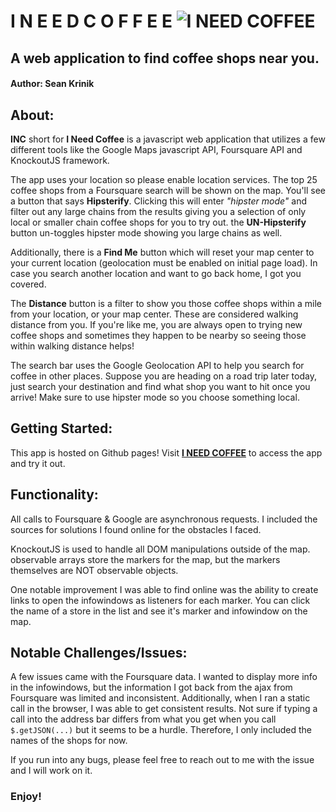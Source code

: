 # I N E E D C O F F E E ![I NEED COFFEE](https://github.com/skrinik/INeedCoffee-grandmaster/tree/master/img/inc-75w.png "I N E E D C O F F E E Logo")
## A web application to find coffee shops near you.
#### Author: Sean Krinik

## About:
**INC** short for **I Need Coffee** is a javascript web application that utilizes a few different tools like the Google Maps javascript API, Foursquare API and KnockoutJS framework.

The app uses your location so please enable location services. The top 25 coffee shops from a Foursquare search will be shown on the map. You'll see a button that says **Hipsterify**. Clicking this will enter *"hipster mode"* and filter out any large chains from the results giving you a selection of only local or smaller chain coffee shops for you to try out. the **UN-Hipsterify** button un-toggles hipster mode showing you large chains as well.

Additionally, there is a **Find Me** button which will reset your map center to your current location (geolocation must be enabled on initial page load). In case you search another location and want to go back home, I got you covered.

The **Distance** button is a filter to show you those coffee shops within a mile from your location, or your map center. These are considered walking distance from you. If you're like me, you are always open to trying new coffee shops and sometimes they happen to be nearby so seeing those within walking distance helps!

The search bar uses the Google Geolocation API to help you search for coffee in other places. Suppose you are heading on a road trip later today, just search your destination and find what shop you want to hit once you arrive! Make sure to use hipster mode so you choose something local.

## Getting Started:

This app is hosted on Github pages! Visit [**I NEED COFFEE**](https://skrinik.github.io/INeedCoffee-grandmaster/) to access the app and try it out.

## Functionality:

All calls to Foursquare & Google are asynchronous requests. I included the sources for solutions I found online for the obstacles I faced.

KnockoutJS is used to handle all DOM manipulations outside of the map. observable arrays store the markers for the map, but the markers themselves are NOT observable objects.

One notable improvement I was able to find online was the ability to create links to open the infowindows as listeners for each marker. You can click the name of a store in the list and see it's marker and infowindow on the map.

## Notable Challenges/Issues:

A few issues came with the Foursquare data. I wanted to display more info in the infowindows, but the information I got back from the ajax from Foursquare was limited and inconsistent. Additionally, when I ran a static call in the browser, I was able to get consistent results. Not sure if typing a call into the address bar differs from what you get when you call ```$.getJSON(...)``` but it seems to be a hurdle. Therefore, I only included the names of the shops for now.

If you run into any bugs, please feel free to reach out to me with the issue and I will work on it.

### Enjoy!
